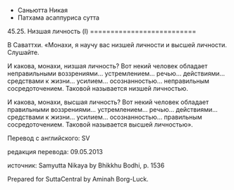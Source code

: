 









* Саньютта Никая
* Патхама асаппуриса сутта


45\.25\. Низшая личность \(I\)
\=\=\=\=\=\=\=\=\=\=\=\=\=\=\=\=\=\=\=\=\=\=\=\=\=\=



В Саваттхи\. «Монахи, я научу вас низшей личности и высшей личности\. Слушайте\.


И какова, монахи, низшая личность? Вот некий человек обладает неправильными воззрениями… устремлением… речью… действиями… средствами к жизни… усилием… осознанностью… неправильным сосредоточением\. Таковой называется низшей личностью\.


И какова, монахи, высшая личность? Вот некий человек обладает правильными воззрениями… устремлением… речью… действиями… средствами к жизни… усилием… осознанностью… правильным сосредоточением\. Таковой называется высшей личностью»\.



Перевод с английского: SV


редакция перевода: 09\.05\.2013


источник: Samyutta Nikaya by Bhikkhu Bodhi, p\. 1536


Prepared for SuttaCentral by Aminah Borg\-Luck\.






